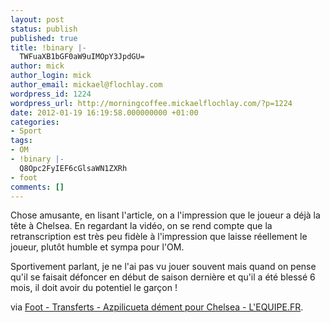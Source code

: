 ```yaml
---
layout: post
status: publish
published: true
title: !binary |-
  TWFuaXB1bGF0aW9uIMOpY3JpdGU=
author: mick
author_login: mick
author_email: mickael@flochlay.com
wordpress_id: 1224
wordpress_url: http://morningcoffee.mickaelflochlay.com/?p=1224
date: 2012-01-19 16:19:58.000000000 +01:00
categories:
- Sport
tags:
- OM
- !binary |-
  Q8Opc2FyIEF6cGlsaWN1ZXRh
- foot
comments: []
---
```

Chose amusante, en lisant l'article, on a l'impression que le joueur a déjà la tête à Chelsea. En regardant la vidéo, on se rend compte que la retranscription est très peu fidèle à l'impression que laisse réellement le joueur, plutôt humble et sympa pour l'OM.

Sportivement parlant, je ne l'ai pas vu jouer souvent mais quand on pense qu'il se faisait défoncer en début de saison dernière et qu'il a été blessé 6 mois, il doit avoir du potentiel le garçon !

via <a href="http://www.lequipe.fr/Football/Actualites/Azpilicueta-dement-pour-chelsea/256848#xtor=RSS-1">Foot - Transferts - Azpilicueta dément pour Chelsea - L'EQUIPE.FR</a>.
